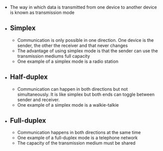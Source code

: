 - The way in which data is transmitted from one device to another device is known as transmission mode
- ## Simplex
	- Communication is only possible in one direction. One device is the sender, the other the receiver and that never changes
	- The advantage of using simplex mode is that the sender can use the transmission mediums full capacity
	- One example of a simplex mode is a radio station
- ## Half-duplex
	- Communication can happen in both directions but not simultaneously. It is like simplex but both ends can toggle between sender and receiver.
	- One example of a simplex mode is a walkie-talkie
- ## Full-duplex
	- Communication happens in both directions at the same time
	- One example of a full-duplex mode is a telephone network
	- The capacity of the transmission medium must be shared